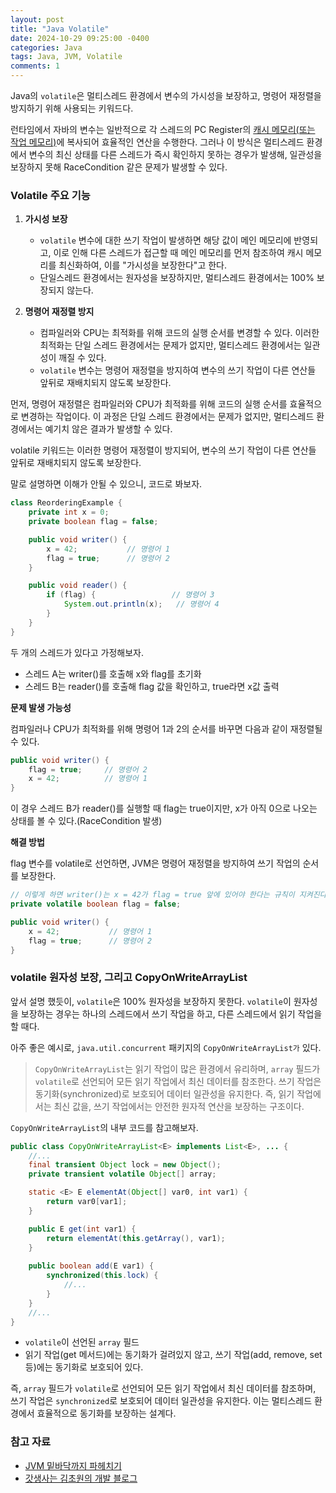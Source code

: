 ```yaml
---
layout: post
title: "Java Volatile"
date: 2024-10-29 09:25:00 -0400 
categories: Java
tags: Java, JVM, Volatile
comments: 1
---
```


Java의 `volatile`은 멀티스레드 환경에서 변수의 가시성을 보장하고, 명령어 재정렬을 방지하기 위해 사용되는 키워드다.

런타임에서 자바의 변수는 일반적으로 각 스레드의 PC Register의 [캐시 메모리(또는 작업 메모리)][cache-memory]에 복사되어 효율적인 연산을 수행한다. 그러나 이 방식은 멀티스레드 환경에서 변수의 최신 상태를 다른 스레드가 즉시 확인하지 못하는 경우가 발생해, 일관성을 보장하지 못해 RaceCondition 같은 문제가 발생할 수 있다.

### Volatile 주요 기능
1. **가시성 보장**
   - `volatile` 변수에 대한 쓰기 작업이 발생하면 해당 값이 메인 메모리에 반영되고, 이로 인해 다른 스레드가 접근할 때 메인 메모리를 먼저 참조하여 캐시 메모리를 최신화하여, 이를 "가시성을 보장한다"고 한다.
   - 단일스레드 환경에서는 원자성을 보장하지만, 멀티스레드 환경에서는 100% 보장되지 않는다.

2. **명령어 재정렬 방지**
   - 컴파일러와 CPU는 최적화를 위해 코드의 실행 순서를 변경할 수 있다. 이러한 최적화는 단일 스레드 환경에서는 문제가 없지만, 멀티스레드 환경에서는 일관성이 깨질 수 있다.
   - `volatile` 변수는 명령어 재정렬을 방지하여 변수의 쓰기 작업이 다른 연산들 앞뒤로 재배치되지 않도록 보장한다.

먼저, 명령어 재정렬은 컴파일러와 CPU가 최적화를 위해 코드의 실행 순서를 효율적으로 변경하는 작업이다. 이 과정은 단일 스레드 환경에서는 문제가 없지만, 멀티스레드 환경에서는 예기치 않은 결과가 발생할 수 있다.

volatile 키워드는 이러한 명령어 재정렬이 방지되어, 변수의 쓰기 작업이 다른 연산들 앞뒤로 재배치되지 않도록 보장한다.

말로 설명하면 이해가 안될 수 있으니, 코드로 봐보자.

```java
class ReorderingExample {
    private int x = 0;
    private boolean flag = false;

    public void writer() {
        x = 42;           // 명령어 1
        flag = true;      // 명령어 2
    }

    public void reader() {
        if (flag) {                 // 명령어 3
            System.out.println(x);   // 명령어 4
        }
    }
}
```

두 개의 스레드가 있다고 가정해보자.

- 스레드 A는 writer()를 호출해 x와 flag를 초기화
- 스레드 B는 reader()를 호출해 flag 값을 확인하고, true라면 x값 출력

**문제 발생 가능성**

컴파일러나 CPU가 최적화를 위해 명령어 1과 2의 순서를 바꾸면 다음과 같이 재정렬될 수 있다.

```java
public void writer() {
    flag = true;     // 명령어 2
    x = 42;          // 명령어 1
}
```

이 경우 스레드 B가 reader()를 실행할 때 flag는 true이지만, x가 아직 0으로 나오는 상태를 볼 수 있다.(RaceCondition 발생)

**해결 방법**

flag 변수를 volatile로 선언하면, JVM은 명령어 재정렬을 방지하여 쓰기 작업의 순서를 보장한다.

```java
// 이렇게 하면 writer()는 x = 42가 flag = true 앞에 있어야 한다는 규칙이 지켜진다.
private volatile boolean flag = false;

public void writer() {
    x = 42;           // 명령어 1
    flag = true;      // 명령어 2
}
```

### volatile 원자성 보장, 그리고 CopyOnWriteArrayList
앞서 설명 했듯이, `volatile`은 100% 원자성을 보장하지 못한다. `volatile`이 원자성을 보장하는 경우는 하나의 스레드에서 쓰기 작업을 하고, 다른 스레드에서 읽기 작업을 할 때다.

아주 좋은 예시로, `java.util.concurrent` 패키지의 `CopyOnWriteArrayList가` 있다.

> `CopyOnWriteArrayList`는 읽기 작업이 많은 환경에서 유리하며, `array` 필드가 `volatile`로 선언되어 모든 읽기 작업에서 최신 데이터를 참조한다. 쓰기 작업은 동기화(synchronized)로 보호되어 데이터 일관성을 유지한다. 즉, 읽기 작업에서는 최신 값을, 쓰기 작업에서는 안전한 원자적 연산을 보장하는 구조이다.

`CopyOnWriteArrayList`의 내부 코드를 참고해보자.

```java
public class CopyOnWriteArrayList<E> implements List<E>, ... {
    //...
    final transient Object lock = new Object();
    private transient volatile Object[] array;

    static <E> E elementAt(Object[] var0, int var1) {
        return var0[var1];
    }

    public E get(int var1) {
        return elementAt(this.getArray(), var1);
    }
    
    public boolean add(E var1) {
        synchronized(this.lock) {
            //...
        }
    }
    //...
}
```

- `volatile`이 선언된 `array` 필드
- 읽기 작업(get 메서드)에는 동기화가 걸려있지 않고, 쓰기 작업(add, remove, set 등)에는 동기화로 보호되어 있다.

즉, `array` 필드가 `volatile`로 선언되어 모든 읽기 작업에서 최신 데이터를 참조하며, 쓰기 작업은 `synchronized`로 보호되어 데이터 일관성을 유지한다. 이는 멀티스레드 환경에서 효율적으로 동기화를 보장하는 설계다.

### 참고 자료
- [JVM 밑바닥까지 파헤치기](https://github.com/WegraLee/JVM)
- [갓생사는 김초원의 개발 블로그](https://programmer-chocho.tistory.com/82)

[cache-memory]: https://blogs.oracle.com/javamagazine/post/java-and-the-modern-cpu-part-1-memory-and-the-cache-hierarchy